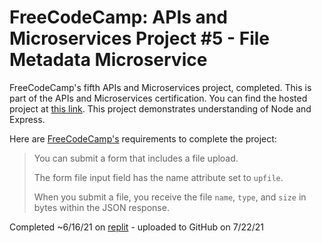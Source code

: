 # FreeCodeCamp: APIs and Microservices Project #5 - File Metadata Microservice

FreeCodeCamp's fifth APIs and Microservices project, completed. This is part of the APIs and Microservices certification. You can find the hosted project at [this link](https://boilerplate-project-filemetadata.andyarensman.repl.co/). This project demonstrates understanding of Node and Express.

Here are [FreeCodeCamp's](https://www.freecodecamp.org/learn/apis-and-microservices/apis-and-microservices-projects/file-metadata-microservice) requirements to complete the project:
>You can submit a form that includes a file upload.
>
>The form file input field has the name attribute set to `upfile`.
>
>When you submit a file, you receive the file `name`, `type`, and `size` in bytes within the JSON response.

Completed ~6/16/21 on [replit](https://replit.com/@AndyArensman/boilerplate-project-filemetadata) - uploaded to GitHub on 7/22/21
